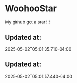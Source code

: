 # WoohooStar
My github got a star !!!

## Updated at:
2025-05-02T05:01:35.710-04:00
## Updated at:
2025-05-02T05:01:57.440-04:00